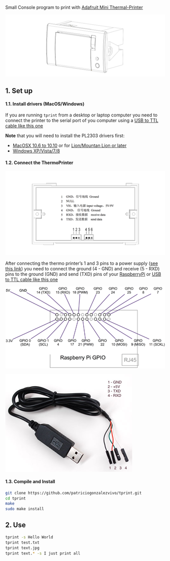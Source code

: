 
Small Console program to print with [Adafruit Mini Thermal-Printer](http://www.adafruit.com/products/597)

[![Adafruit Mini Thermal Printer](doc/thermo-printer.png)](http://www.adafruit.com/products/597)

## 1. Set up

#### 1.1. Install drivers (MacOS/Windows)

If you are running ```tprint``` from a desktop or laptop computer you need to connect the printer to the serial port of you computer using a [USB to TTL cable like this one](https://www.adafruit.com/product/954)

**Note** that you will need to install the PL2303 drivers first:

* [MacOSX 10.6 to 10.10](https://www.adafruit.com/images/product-files/954/md_PL2303_MacOSX_10_6up_v1_5_1.zip) or for [Lion/Mountan Lion or later](http://changux.co/osx-installer-to-pl2303-serial-usb-on-osx-lio)
* [Windows XP/Vista/7/8](http://www.prolific.com.tw/US/ShowProduct.aspx?p_id=225&pcid=41)

#### 1.2. Connect the ThermoPrinter

![](doc/wiring-ref-00.png)

After connecting the thermo printer’s 1 and 3 pins to a power supply ([see this link](https://learn.adafruit.com/mini-thermal-receipt-printer/power)) you need to connect the ground (4 - GND) and receive (5 - RXD) pins to the ground (GND) and send (TXD) pins of your [RaspberryPi](https://www.adafruit.com/products/2358) or [USB to TTL cable like this one](https://www.adafruit.com/product/954)

![](doc/wiring-ref-02.png)

![](doc/wiring-ref-01.jpg)

#### 1.3. Compile and Install

```bash
git clone https://github.com/patriciogonzalezvivo/tprint.git
cd tprint
make
sudo make install
```

## 2. Use

```bash
tprint -s Hello World
tprint test.txt
tprint text.jpg
tprint text.* -s I just print all
```
